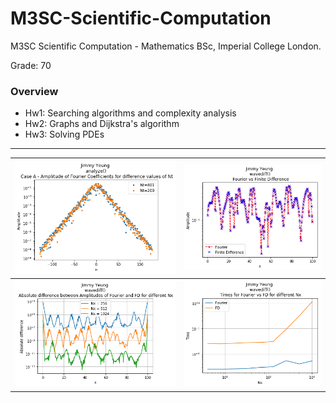 # M3SC-Scientific-Computation

M3SC Scientific Computation - Mathematics BSc, Imperial College London.

Grade: 70

### Overview
- Hw1: Searching algorithms and complexity analysis
- Hw2: Graphs and Dijkstra's algorithm
- Hw3: Solving PDEs

---

|![](https://github.com/jyeung205/M3SC-Scientific-Computation/blob/master/hw3/fig1.png)|![](https://github.com/jyeung205/M3SC-Scientific-Computation/blob/master/hw3/fig7.png)|
|:-----------------------:|:-------------------:|
|![](https://github.com/jyeung205/M3SC-Scientific-Computation/blob/master/hw3/fig8.png)|![](https://github.com/jyeung205/M3SC-Scientific-Computation/blob/master/hw3/fig9.png)|
